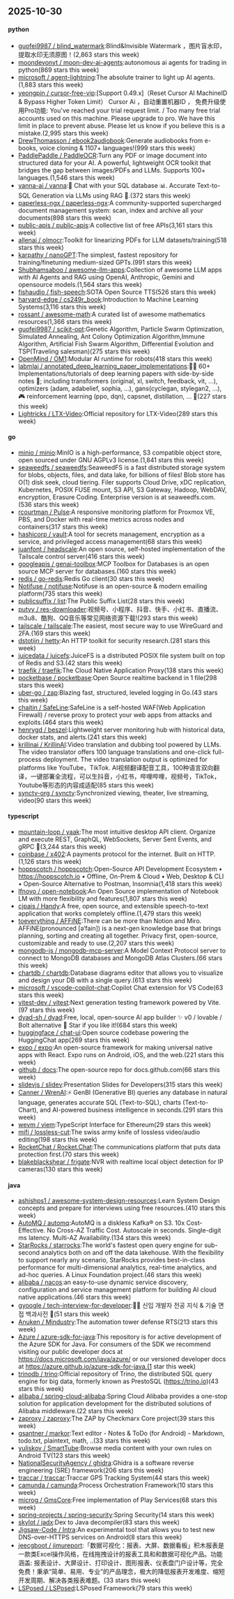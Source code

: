 ## 2025-10-30

#### python
* [guofei9987 / blind_watermark](https://github.com/guofei9987/blind_watermark):Blind&Invisible Watermark ，图片盲水印，提取水印无须原图！(2,863 stars this week)
* [moondevonyt / moon-dev-ai-agents](https://github.com/moondevonyt/moon-dev-ai-agents):autonomous ai agents for trading in python(869 stars this week)
* [microsoft / agent-lightning](https://github.com/microsoft/agent-lightning):The absolute trainer to light up AI agents.(1,883 stars this week)
* [yeongpin / cursor-free-vip](https://github.com/yeongpin/cursor-free-vip):[Support 0.49.x]（Reset Cursor AI MachineID & Bypass Higher Token Limit） Cursor Ai ，自动重置机器ID ， 免费升级使用Pro功能: You've reached your trial request limit. / Too many free trial accounts used on this machine. Please upgrade to pro. We have this limit in place to prevent abuse. Please let us know if you believe this is a mistake.(2,995 stars this week)
* [DrewThomasson / ebook2audiobook](https://github.com/DrewThomasson/ebook2audiobook):Generate audiobooks from e-books, voice cloning & 1107+ languages!(999 stars this week)
* [PaddlePaddle / PaddleOCR](https://github.com/PaddlePaddle/PaddleOCR):Turn any PDF or image document into structured data for your AI. A powerful, lightweight OCR toolkit that bridges the gap between images/PDFs and LLMs. Supports 100+ languages.(1,546 stars this week)
* [vanna-ai / vanna](https://github.com/vanna-ai/vanna):🤖 Chat with your SQL database 📊. Accurate Text-to-SQL Generation via LLMs using RAG 🔄.(372 stars this week)
* [paperless-ngx / paperless-ngx](https://github.com/paperless-ngx/paperless-ngx):A community-supported supercharged document management system: scan, index and archive all your documents(898 stars this week)
* [public-apis / public-apis](https://github.com/public-apis/public-apis):A collective list of free APIs(3,161 stars this week)
* [allenai / olmocr](https://github.com/allenai/olmocr):Toolkit for linearizing PDFs for LLM datasets/training(518 stars this week)
* [karpathy / nanoGPT](https://github.com/karpathy/nanoGPT):The simplest, fastest repository for training/finetuning medium-sized GPTs.(991 stars this week)
* [Shubhamsaboo / awesome-llm-apps](https://github.com/Shubhamsaboo/awesome-llm-apps):Collection of awesome LLM apps with AI Agents and RAG using OpenAI, Anthropic, Gemini and opensource models.(1,564 stars this week)
* [fishaudio / fish-speech](https://github.com/fishaudio/fish-speech):SOTA Open Source TTS(526 stars this week)
* [harvard-edge / cs249r_book](https://github.com/harvard-edge/cs249r_book):Introduction to Machine Learning Systems(3,116 stars this week)
* [rossant / awesome-math](https://github.com/rossant/awesome-math):A curated list of awesome mathematics resources(1,366 stars this week)
* [guofei9987 / scikit-opt](https://github.com/guofei9987/scikit-opt):Genetic Algorithm, Particle Swarm Optimization, Simulated Annealing, Ant Colony Optimization Algorithm,Immune Algorithm, Artificial Fish Swarm Algorithm, Differential Evolution and TSP(Traveling salesman)(275 stars this week)
* [OpenMind / OM1](https://github.com/OpenMind/OM1):Modular AI runtime for robots(418 stars this week)
* [labmlai / annotated_deep_learning_paper_implementations](https://github.com/labmlai/annotated_deep_learning_paper_implementations):🧑‍🏫 60+ Implementations/tutorials of deep learning papers with side-by-side notes 📝; including transformers (original, xl, switch, feedback, vit, ...), optimizers (adam, adabelief, sophia, ...), gans(cyclegan, stylegan2, ...), 🎮 reinforcement learning (ppo, dqn), capsnet, distillation, ... 🧠(227 stars this week)
* [Lightricks / LTX-Video](https://github.com/Lightricks/LTX-Video):Official repository for LTX-Video(289 stars this week)

#### go
* [minio / minio](https://github.com/minio/minio):MinIO is a high-performance, S3 compatible object store, open sourced under GNU AGPLv3 license.(1,841 stars this week)
* [seaweedfs / seaweedfs](https://github.com/seaweedfs/seaweedfs):SeaweedFS is a fast distributed storage system for blobs, objects, files, and data lake, for billions of files! Blob store has O(1) disk seek, cloud tiering. Filer supports Cloud Drive, xDC replication, Kubernetes, POSIX FUSE mount, S3 API, S3 Gateway, Hadoop, WebDAV, encryption, Erasure Coding. Enterprise version is at seaweedfs.com.(536 stars this week)
* [rcourtman / Pulse](https://github.com/rcourtman/Pulse):A responsive monitoring platform for Proxmox VE, PBS, and Docker with real-time metrics across nodes and containers(317 stars this week)
* [hashicorp / vault](https://github.com/hashicorp/vault):A tool for secrets management, encryption as a service, and privileged access management(68 stars this week)
* [juanfont / headscale](https://github.com/juanfont/headscale):An open source, self-hosted implementation of the Tailscale control server(416 stars this week)
* [googleapis / genai-toolbox](https://github.com/googleapis/genai-toolbox):MCP Toolbox for Databases is an open source MCP server for databases.(160 stars this week)
* [redis / go-redis](https://github.com/redis/go-redis):Redis Go client(30 stars this week)
* [Notifuse / notifuse](https://github.com/Notifuse/notifuse):Notifuse is an open-source & modern emailing platform(735 stars this week)
* [publicsuffix / list](https://github.com/publicsuffix/list):The Public Suffix List(28 stars this week)
* [putyy / res-downloader](https://github.com/putyy/res-downloader):视频号、小程序、抖音、快手、小红书、直播流、m3u8、酷狗、QQ音乐等常见网络资源下载!(293 stars this week)
* [tailscale / tailscale](https://github.com/tailscale/tailscale):The easiest, most secure way to use WireGuard and 2FA.(169 stars this week)
* [dstotijn / hetty](https://github.com/dstotijn/hetty):An HTTP toolkit for security research.(281 stars this week)
* [juicedata / juicefs](https://github.com/juicedata/juicefs):JuiceFS is a distributed POSIX file system built on top of Redis and S3.(42 stars this week)
* [traefik / traefik](https://github.com/traefik/traefik):The Cloud Native Application Proxy(138 stars this week)
* [pocketbase / pocketbase](https://github.com/pocketbase/pocketbase):Open Source realtime backend in 1 file(298 stars this week)
* [uber-go / zap](https://github.com/uber-go/zap):Blazing fast, structured, leveled logging in Go.(43 stars this week)
* [chaitin / SafeLine](https://github.com/chaitin/SafeLine):SafeLine is a self-hosted WAF(Web Application Firewall) / reverse proxy to protect your web apps from attacks and exploits.(464 stars this week)
* [henrygd / beszel](https://github.com/henrygd/beszel):Lightweight server monitoring hub with historical data, docker stats, and alerts.(241 stars this week)
* [krillinai / KrillinAI](https://github.com/krillinai/KrillinAI):Video translation and dubbing tool powered by LLMs. The video translator offers 100 language translations and one-click full-process deployment. The video translation output is optimized for platforms like YouTube，TikTok. AI视频翻译配音工具，100种语言双向翻译，一键部署全流程，可以生抖音，小红书，哔哩哔哩，视频号，TikTok，Youtube等形态的内容成适配(85 stars this week)
* [synctv-org / synctv](https://github.com/synctv-org/synctv):Synchronized viewing, theater, live streaming, video(90 stars this week)

#### typescript
* [mountain-loop / yaak](https://github.com/mountain-loop/yaak):The most intuitive desktop API client. Organize and execute REST, GraphQL, WebSockets, Server Sent Events, and gRPC 🦬(3,244 stars this week)
* [coinbase / x402](https://github.com/coinbase/x402):A payments protocol for the internet. Built on HTTP.(1,126 stars this week)
* [hoppscotch / hoppscotch](https://github.com/hoppscotch/hoppscotch):Open-Source API Development Ecosystem • https://hoppscotch.io • Offline, On-Prem & Cloud • Web, Desktop & CLI • Open-Source Alternative to Postman, Insomnia(1,418 stars this week)
* [lfnovo / open-notebook](https://github.com/lfnovo/open-notebook):An Open Source implementation of Notebook LM with more flexibility and features(1,807 stars this week)
* [cjpais / Handy](https://github.com/cjpais/Handy):A free, open source, and extensible speech-to-text application that works completely offline.(1,479 stars this week)
* [toeverything / AFFiNE](https://github.com/toeverything/AFFiNE):There can be more than Notion and Miro. AFFiNE(pronounced [ə‘fain]) is a next-gen knowledge base that brings planning, sorting and creating all together. Privacy first, open-source, customizable and ready to use.(2,207 stars this week)
* [mongodb-js / mongodb-mcp-server](https://github.com/mongodb-js/mongodb-mcp-server):A Model Context Protocol server to connect to MongoDB databases and MongoDB Atlas Clusters.(66 stars this week)
* [chartdb / chartdb](https://github.com/chartdb/chartdb):Database diagrams editor that allows you to visualize and design your DB with a single query.(613 stars this week)
* [microsoft / vscode-copilot-chat](https://github.com/microsoft/vscode-copilot-chat):Copilot Chat extension for VS Code(63 stars this week)
* [vitest-dev / vitest](https://github.com/vitest-dev/vitest):Next generation testing framework powered by Vite.(97 stars this week)
* [dyad-sh / dyad](https://github.com/dyad-sh/dyad):Free, local, open-source AI app builder ✨ v0 / lovable / Bolt alternative 🌟 Star if you like it!(684 stars this week)
* [huggingface / chat-ui](https://github.com/huggingface/chat-ui):Open source codebase powering the HuggingChat app(269 stars this week)
* [expo / expo](https://github.com/expo/expo):An open-source framework for making universal native apps with React. Expo runs on Android, iOS, and the web.(221 stars this week)
* [github / docs](https://github.com/github/docs):The open-source repo for docs.github.com(66 stars this week)
* [slidevjs / slidev](https://github.com/slidevjs/slidev):Presentation Slides for Developers(315 stars this week)
* [Canner / WrenAI](https://github.com/Canner/WrenAI):⚡️ GenBI (Generative BI) queries any database in natural language, generates accurate SQL (Text-to-SQL), charts (Text-to-Chart), and AI-powered business intelligence in seconds.(291 stars this week)
* [wevm / viem](https://github.com/wevm/viem):TypeScript Interface for Ethereum(29 stars this week)
* [mifi / lossless-cut](https://github.com/mifi/lossless-cut):The swiss army knife of lossless video/audio editing(198 stars this week)
* [RocketChat / Rocket.Chat](https://github.com/RocketChat/Rocket.Chat):The communications platform that puts data protection first.(70 stars this week)
* [blakeblackshear / frigate](https://github.com/blakeblackshear/frigate):NVR with realtime local object detection for IP cameras(130 stars this week)

#### java
* [ashishps1 / awesome-system-design-resources](https://github.com/ashishps1/awesome-system-design-resources):Learn System Design concepts and prepare for interviews using free resources.(410 stars this week)
* [AutoMQ / automq](https://github.com/AutoMQ/automq):AutoMQ is a diskless Kafka® on S3. 10x Cost-Effective. No Cross-AZ Traffic Cost. Autoscale in seconds. Single-digit ms latency. Multi-AZ Availability.(134 stars this week)
* [StarRocks / starrocks](https://github.com/StarRocks/starrocks):The world's fastest open query engine for sub-second analytics both on and off the data lakehouse. With the flexibility to support nearly any scenario, StarRocks provides best-in-class performance for multi-dimensional analytics, real-time analytics, and ad-hoc queries. A Linux Foundation project.(46 stars this week)
* [alibaba / nacos](https://github.com/alibaba/nacos):an easy-to-use dynamic service discovery, configuration and service management platform for building AI cloud native applications.(46 stars this week)
* [gyoogle / tech-interview-for-developer](https://github.com/gyoogle/tech-interview-for-developer):👶🏻 신입 개발자 전공 지식 & 기술 면접 백과사전 📖(51 stars this week)
* [Anuken / Mindustry](https://github.com/Anuken/Mindustry):The automation tower defense RTS(213 stars this week)
* [Azure / azure-sdk-for-java](https://github.com/Azure/azure-sdk-for-java):This repository is for active development of the Azure SDK for Java. For consumers of the SDK we recommend visiting our public developer docs at https://docs.microsoft.com/java/azure/ or our versioned developer docs at https://azure.github.io/azure-sdk-for-java.(1 star this week)
* [trinodb / trino](https://github.com/trinodb/trino):Official repository of Trino, the distributed SQL query engine for big data, formerly known as PrestoSQL (https://trino.io)(43 stars this week)
* [alibaba / spring-cloud-alibaba](https://github.com/alibaba/spring-cloud-alibaba):Spring Cloud Alibaba provides a one-stop solution for application development for the distributed solutions of Alibaba middleware.(22 stars this week)
* [zaproxy / zaproxy](https://github.com/zaproxy/zaproxy):The ZAP by Checkmarx Core project(39 stars this week)
* [gsantner / markor](https://github.com/gsantner/markor):Text editor - Notes & ToDo (for Android) - Markdown, todo.txt, plaintext, math, ..(33 stars this week)
* [yuliskov / SmartTube](https://github.com/yuliskov/SmartTube):Browse media content with your own rules on Android TV(123 stars this week)
* [NationalSecurityAgency / ghidra](https://github.com/NationalSecurityAgency/ghidra):Ghidra is a software reverse engineering (SRE) framework(206 stars this week)
* [traccar / traccar](https://github.com/traccar/traccar):Traccar GPS Tracking System(44 stars this week)
* [camunda / camunda](https://github.com/camunda/camunda):Process Orchestration Framework(10 stars this week)
* [microg / GmsCore](https://github.com/microg/GmsCore):Free implementation of Play Services(68 stars this week)
* [spring-projects / spring-security](https://github.com/spring-projects/spring-security):Spring Security(14 stars this week)
* [skylot / jadx](https://github.com/skylot/jadx):Dex to Java decompiler(83 stars this week)
* [Jigsaw-Code / Intra](https://github.com/Jigsaw-Code/Intra):An experimental tool that allows you to test new DNS-over-HTTPS services on Android(8 stars this week)
* [jeecgboot / jimureport](https://github.com/jeecgboot/jimureport):「数据可视化：报表、大屏、数据看板」积木报表是一款类Excel操作风格，在线拖拽设计的报表工具和和数据可视化产品。功能涵盖: 报表设计、大屏设计、打印设计、图形报表、仪表盘门户设计等，完全免费！秉承“简单、易用、专业”的产品理念，极大的降低报表开发难度、缩短开发周期、解决各类报表难题。(33 stars this week)
* [LSPosed / LSPosed](https://github.com/LSPosed/LSPosed):LSPosed Framework(79 stars this week)
